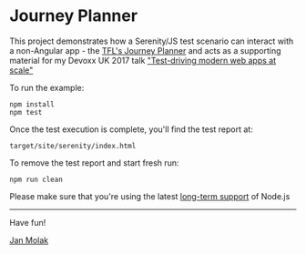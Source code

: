 # Journey Planner



This project demonstrates how a Serenity/JS test scenario can interact with 
a non-Angular app - the [TFL's Journey Planner](https://tfl.gov.uk/) 
and acts as a supporting material for my Devoxx UK 2017 talk ["Test-driving modern web apps at scale"](https://cfp.devoxx.co.uk/2017/talk/UTM-3900/Test-driving_modern_web_apps._At_scale._)

To run the example:
```
npm install
npm test
```

Once the test execution is complete, you'll find the test report at:

```
target/site/serenity/index.html
```

To remove the test report and start fresh run:

```
npm run clean
```

Please make sure that you're using the latest [long-term support](https://nodejs.org/en/download/) of Node.js

----

Have fun!

[Jan Molak](https://janmolak.com)